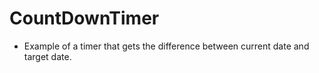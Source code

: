 # CountDownTimer
- Example of a timer that gets the difference between current date and target date. 
